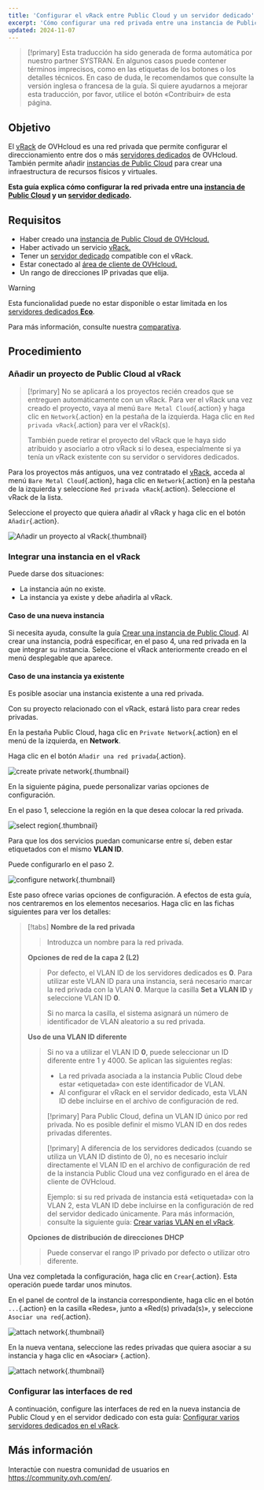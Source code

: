 ```yaml
---
title: 'Configurar el vRack entre Public Cloud y un servidor dedicado'
excerpt: 'Cómo configurar una red privada entre una instancia de Public Cloud y un servidor dedicado'
updated: 2024-11-07
---
```


> [!primary]
> Esta traducción ha sido generada de forma automática por nuestro partner SYSTRAN. En algunos casos puede contener términos imprecisos, como en las etiquetas de los botones o los detalles técnicos. En caso de duda, le recomendamos que consulte la versión inglesa o francesa de la guía. Si quiere ayudarnos a mejorar esta traducción, por favor, utilice el botón «Contribuir» de esta página.
>

## Objetivo

El [vRack](/links/network/vrack) de OVHcloud es una red privada que permite configurar el direccionamiento entre dos o más [servidores dedicados](/links/bare-metal/bare-metal) de OVHcloud. También permite añadir [instancias de Public Cloud](https://www.ovhcloud.com/es-es/public-cloud/) para crear una infraestructura de recursos físicos y virtuales.

**Esta guía explica cómo configurar la red privada entre una [instancia de Public Cloud](/pages/public_cloud/compute/public-cloud-first-steps) y un [servidor dedicado](/links/bare-metal/bare-metal).**

## Requisitos

* Haber creado una [instancia de Public Cloud de OVHcloud.](/pages/public_cloud/compute/public-cloud-first-steps)
* Haber activado un servicio [vRack.](/links/network/vrack/)
* Tener un [servidor dedicado](/links/bare-metal/bare-metal) compatible con el vRack.
* Estar conectado al [área de cliente de OVHcloud.](/links/manager)
* Un rango de direcciones IP privadas que elija.

> [!warning]
> Esta funcionalidad puede no estar disponible o estar limitada en los [servidores dedicados **Eco**](https://eco.ovhcloud.com/es-es/about/).
>
> Para más información, consulte nuestra [comparativa](https://eco.ovhcloud.com/es-es/compare/).

## Procedimiento

### Añadir un proyecto de Public Cloud al vRack

> [!primary]
> No se aplicará a los proyectos recién creados que se entreguen automáticamente con un vRack. Para ver el vRack una vez creado el proyecto, vaya al menú `Bare Metal Cloud`{.action} y haga clic en `Network`{.action} en la pestaña de la izquierda. Haga clic en `Red privada vRack`{.action} para ver el vRack(s).
>
> También puede retirar el proyecto del vRack que le haya sido atribuido y asociarlo a otro vRack si lo desea, especialmente si ya tenía un vRack existente con su servidor o servidores dedicados.

Para los proyectos más antiguos, una vez contratado el [vRack](/links/network/vrack), acceda al menú `Bare Metal Cloud`{.action}, haga clic en `Network`{.action} en la pestaña de la izquierda y seleccione `Red privada vRack`{.action}. Seleccione el vRack de la lista.

Seleccione el proyecto que quiera añadir al vRack y haga clic en el botón `Añadir`{.action}.

![Añadir un proyecto al vRack](images/addprojectvrack.png){.thumbnail}

### Integrar una instancia en el vRack

Puede darse dos situaciones:

- La instancia aún no existe.
- La instancia ya existe y debe añadirla al vRack.

#### Caso de una nueva instancia

Si necesita ayuda, consulte la guía [Crear una instancia de Public Cloud](/pages/public_cloud/compute/public-cloud-first-steps). Al crear una instancia, podrá especificar, en el paso 4, una red privada en la que integrar su instancia. Seleccione el vRack anteriormente creado en el menú desplegable que aparece.

#### Caso de una instancia ya existente

Es posible asociar una instancia existente a una red privada.

Con su proyecto relacionado con el vRack, estará listo para crear redes privadas.

En la pestaña Public Cloud, haga clic en `Private Network`{.action} en el menú de la izquierda, en **Network**.

Haga clic en el botón `Añadir una red privada`{.action}.

![create private network](images/vrack2022-03.png){.thumbnail}


En la siguiente página, puede personalizar varias opciones de configuración.

En el paso 1, seleccione la región en la que desea colocar la red privada.

![select region](images/vrack2024-01.png){.thumbnail}

Para que los dos servicios puedan comunicarse entre sí, deben estar etiquetados con el mismo **VLAN ID**.

Puede configurarlo en el paso 2.

![configure network](images/configure_private_network.png){.thumbnail}

Este paso ofrece varias opciones de configuración. A efectos de esta guía, nos centraremos en los elementos necesarios. Haga clic en las fichas siguientes para ver los detalles:

> [!tabs]
> **Nombre de la red privada**
>>
>> Introduzca un nombre para la red privada.<br>
>>
> **Opciones de red de la capa 2 (L2)**
>>
>> Por defecto, el VLAN ID de los servidores dedicados es **0**. Para utilizar este VLAN ID para una instancia, será necesario marcar la red privada con la VLAN **0**.
>> Marque la casilla **Set a VLAN ID** y seleccione VLAN ID **0**.
>>
>> Si no marca la casilla, el sistema asignará un número de identificador de VLAN aleatorio a su red privada.
>>
> **Uso de una VLAN ID diferente**
>>
>> Si no va a utilizar el VLAN ID **0**, puede seleccionar un ID diferente entre 1 y 4000. Se aplican las siguientes reglas:
>>
>> - La red privada asociada a la instancia Public Cloud debe estar «etiquetada» con este identificador de VLAN.
>> - Al configurar el vRack en el servidor dedicado, esta VLAN ID debe incluirse en el archivo de configuración de red.
>>
>> [!primary]
>> Para Public Cloud, defina un VLAN ID único por red privada. No es posible definir el mismo VLAN ID en dos redes privadas diferentes.
>>
>> [!primary]
>> A diferencia de los servidores dedicados (cuando se utiliza un VLAN ID distinto de 0), no es necesario incluir directamente el VLAN ID en el archivo de configuración de red de la instancia Public Cloud una vez configurado en el área de cliente de OVHcloud.
>>
>> Ejemplo: si su red privada de instancia está «etiquetada» con la VLAN 2, esta VLAN ID debe incluirse en la configuración de red del servidor dedicado únicamente. Para más información, consulte la siguiente guía: [Crear varias VLAN en el vRack](/pages/bare_metal_cloud/dedicated_servers/creating-multiple-vlan-in-a-vrack).<br>
>>
> **Opciones de distribución de direcciones DHCP**
>>
>> Puede conservar el rango IP privado por defecto o utilizar otro diferente.
>>

Una vez completada la configuración, haga clic en `Crear`{.action}. Esta operación puede tardar unos minutos.

En el panel de control de la instancia correspondiente, haga clic en el botón `...`{.action} en la casilla «Redes», junto a «Red(s) privada(s)», y seleccione `Asociar una red`{.action}.

![attach network](images/vrack2021-01.png){.thumbnail}

En la nueva ventana, seleccione las redes privadas que quiera asociar a su instancia y haga clic en «Asociar» {.action}.

![attach network](images/attach_network.png){.thumbnail}


### Configurar las interfaces de red

A continuación, configure las interfaces de red en la nueva instancia de Public Cloud y en el servidor dedicado con esta guía: [Configurar varios servidores dedicados en el vRack](/pages/bare_metal_cloud/dedicated_servers/vrack_configuring_on_dedicated_server).

## Más información

Interactúe con nuestra comunidad de usuarios en <https://community.ovh.com/en/>.